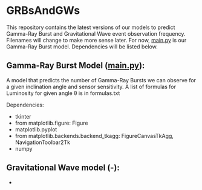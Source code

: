 
# GRBsAndGWs

This repository contains the latest versions of our models to predict Gamma-Ray Burst and Gravitational Wave event observation frequency. Filenames will change to make more sense later. For now, [main.py](https://github.com/MarbleGarble36/GRBsAndGWs/blob/main/main.py) is our Gamma-Ray Burst model. Dependencies will be listed below.

## Gamma-Ray Burst Model ([main.py](https://github.com/MarbleGarble36/GRBsAndGWs/blob/main/main.py)):

A model that predicts the number of Gamma-Ray Bursts we can observe for a given inclination angle and sensor sensitivity. A list of formulas for Luminosity for given angle θ is in formulas.txt

Dependencies:

-   tkinter
-   from matplotlib.figure: Figure
-   matplotlib.pyplot
-   from matplotlib.backends.backend_tkagg: FigureCanvasTkAgg, NavigationToolbar2Tk
-   numpy

## Gravitational Wave model (-):

-
